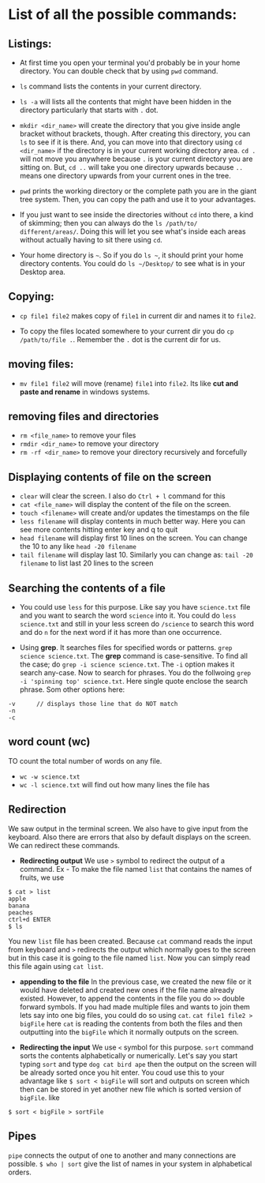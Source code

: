 # List of all the possible commands:

## Listings:

- At first time you open your terminal you'd probably be in your home directory. You can double check that by using `pwd` command.

- `ls` command lists the contents in your current directory.

- `ls -a` will lists all the contents that might have been hidden in the directory particularly that starts with `.` dot.

- `mkdir <dir_name>` will create the directory that you give inside angle bracket without brackets, though. After creating this
directory, you can `ls` to see if it is there. And, you can move into that directory using `cd <dir_name>` if the directory is in 
your current working directory area. `cd .` will not move you anywhere because `.` is your current directory you are sitting on. But,
`cd ..` will take you one directory upwards because `..` means one directory upwards from your current ones in the tree.

- `pwd` prints the working directory or the complete path you are in the giant tree system. Then, you can copy the path and use it to
your advantages.

- If you just want to see inside the directories without `cd` into there, a kind of skimming; then you can always do the `ls /path/to/
different/areas/`. Doing this will let you see what's inside each areas without actually having to sit there using `cd`.

- Your home directory is `~`. So if you do `ls ~`, it should print your home directory contents. You could do `ls ~/Desktop/` to see
what is in your Desktop area.

## Copying:

- `cp file1 file2` makes copy of `file1` in current dir and names it to `file2`.

- To copy the files located somewhere to your current dir you do `cp /path/to/file .`. Remember the `.` dot is the current dir for us.

## moving files:

- `mv file1 file2` will move (rename) `file1` into `file2`. Its like **cut and paste and rename** in windows systems.

## removing files and directories

- `rm <file_name>` to remove your files
- `rmdir <dir_name>` to remove your directory
- `rm -rf <dir_name>` to remove your directory recursively and forcefully

## Displaying contents of file on the screen

- `clear` will clear the screen. I also do `Ctrl + l` command for this
- `cat <file_name>` will display the content of the file on the screen.
- `touch <filename>` will create and/or updates the timestamps on the file
- `less filename` will display contents in much better way. Here you can see more contents hitting enter key and q to quit
- `head filename` will display first 10 lines on the screen. You can change the 10 to any like `head -20 filename`
- `tail filename` will display last 10. Similarly you can change as: `tail -20 filename` to list last 20 lines to the screen

## Searching the contents of a file

- You could use `less` for this purpose. Like say you have `science.txt` file and you want to search the word `science` into it. You
could do `less science.txt` and still in your less screen do `/science` to search this word and do `n` for the next word if it has
more than one occurrence.

- Using **grep**. It searches files for specified words or patterns. `grep science science.txt`. The **grep** command is case-sensitive.
To find all the case; do `grep -i science science.txt`. The `-i` option makes it search any-case. Now to search for phrases. You do the follwoing `grep -i 'spinning top' science.txt`. Here single quote enclose the search phrase. Som other options here: 
```
-v      // displays those line that do NOT match
-n 
-c
```

## word count (wc)

TO count the total number of words on any file.
- `wc -w science.txt`
- `wc -l science.txt` will find out how many lines the file has

## Redirection

We saw output in the terminal screen. We also have to give input from the keyboard. Also there are errors that also by default displays
on the screen. We can redirect these commands.

- **Redirecting output** We use `>` symbol to redirect the output of a command. Ex - To make the file named `list` that contains
the names of fruits, we use
```
$ cat > list
apple
banana
peaches
ctrl+d ENTER
$ ls
```
You new `list` file has been created. Because `cat` command reads the input from keyboard and `>` redirects the output which normally
goes to the screen but in this case it is going to the file named `list`. Now you can simply read this file again using `cat list`.

- **appending to the file** In the previous case, we created the new file or it would have deleted and created new ones if the file name
already existed. However, to append the contents in the file you do `>>` double forward symbols. If you had made multiple files and
wants to join them lets say into one big files, you could do so using `cat`.
`cat file1 file2 > bigFile` here `cat` is reading the contents from both the files and then outputting into the `bigFile` which
it normally outputs on the screen.

- **Redirecting the input** We use `<` symbol for this purpose. `sort` command sorts the contents alphabetically or numerically. Let's
say you start typing `sort` and type `dog cat bird ape` then the output on the screen will be already sorted once you hit enter. You
coud use this to your advantage like `$ sort < bigFile` will sort and outputs on screen which then can be stored in yet another
new file which is sorted version of `bigFile`. like
```
$ sort < bigFile > sortFile
```

## Pipes
`pipe` connects the output of one to another and many connections are possible. `$ who | sort` give the list of names in your system
in alphabetical orders.



